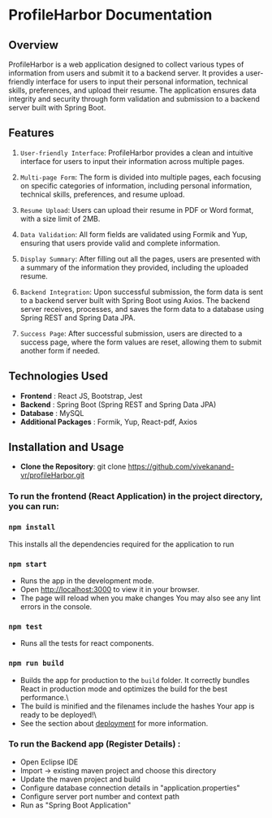 # ProfileHarbor Documentation

## Overview

ProfileHarbor is a web application designed to collect various types of information from users and submit it to a backend server. It provides a user-friendly interface for users to input their personal information, technical skills, preferences, and upload their resume. The application ensures data integrity and security through form validation and submission to a backend server built with Spring Boot.

## Features

1. `User-friendly Interface`: ProfileHarbor provides a clean and intuitive interface for users to input their information across multiple pages.

2. `Multi-page Form`: The form is divided into multiple pages, each focusing on specific categories of information, including personal information, technical skills, preferences, and resume upload.

3. `Resume Upload`: Users can upload their resume in PDF or Word format, with a size limit of 2MB.

4. `Data Validation`: All form fields are validated using Formik and Yup, ensuring that users provide valid and complete information.

5. `Display Summary`: After filling out all the pages, users are presented with a summary of the information they provided, including the uploaded resume.

6. `Backend Integration`: Upon successful submission, the form data is sent to a backend server built with Spring Boot using Axios. The backend server receives, processes, and saves the form data to a database using Spring REST and Spring Data JPA.

7. `Success Page`: After successful submission, users are directed to a success page, where the form values are reset, allowing them to submit another form if needed.

## Technologies Used
- **Frontend** : React JS, Bootstrap, Jest
-  **Backend** : Spring Boot (Spring REST and Spring Data JPA)
- **Database** : MySQL
- **Additional Packages** : Formik, Yup, React-pdf, Axios

## Installation and Usage

* **Clone the Repository**: git clone https://github.com/vivekanand-vr/profileHarbor.git

### To run the frontend (React Application) in the project directory, you can run:

### `npm install`
This installs all the dependencies required for the application to run

### `npm start`

- Runs the app in the development mode.
- Open [http://localhost:3000](http://localhost:3000) to view it in your browser.
- The page will reload when you make changes You may also see any lint errors in the console.

### `npm test`
- Runs all the tests for react components.

### `npm run build`

- Builds the app for production to the `build` folder. It correctly bundles React in production mode and optimizes the build for the best performance.\
- The build is minified and the filenames include the hashes Your app is ready to be deployed!\
- See the section about [deployment](https://facebook.github.io/create-react-app/docs/deployment) for more information. 

### To run the Backend app (Register Details) :
* Open Eclipse IDE
* Import -> existing maven project and choose this directory
* Update the maven project and build
* Configure database connection details in "application.properties"
* Configure server port number and context path
* Run as "Spring Boot Application" 



